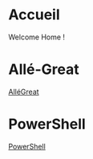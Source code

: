 <!-- TITLE: Home -->
<!-- SUBTITLE: Mon Wiki -->

# Accueil
Welcome Home !

# Allé-Great

[AlléGreat](/allegreat)

# PowerShell

[PowerShell](/powershell)
